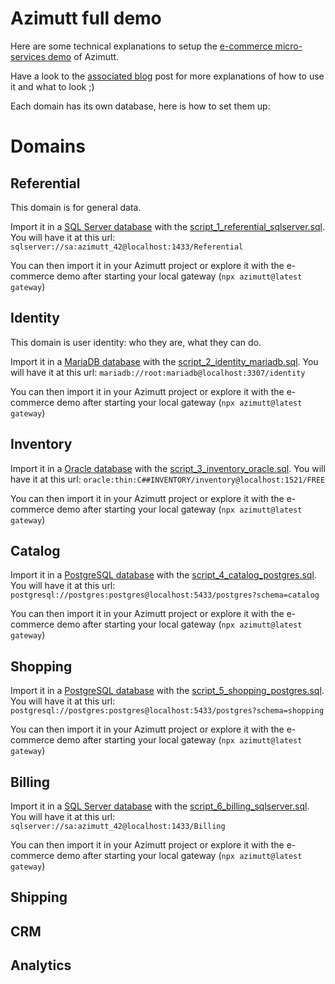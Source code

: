 # Azimutt full demo

Here are some technical explanations to setup the [e-commerce micro-services demo](https://azimutt.app/fe9aef15-febe-490b-a631-225367749278/91395eb9-bd5d-4205-a8d6-d03bd1968ec4) of Azimutt.

Have a look to the [associated blog](https://azimutt.app/blob/ecommerce-database-with-microservices-demo) post for more explanations of how to use it and what to look ;)

Each domain has its own database, here is how to set them up:

# Domains

## Referential

This domain is for general data.

Import it in a [SQL Server database](../../libs/connector-sqlserver/README.md#local-setup) with the [script_1_referential_sqlserver.sql](./script_1_referential_sqlserver.sql).
You will have it at this url: `sqlserver://sa:azimutt_42@localhost:1433/Referential`

You can then import it in your Azimutt project or explore it with the e-commerce demo after starting your local gateway (`npx azimutt@latest gateway`)

## Identity

This domain is user identity: who they are, what they can do.

Import it in a [MariaDB database](../../libs/connector-mariadb/README.md#local-setup) with the [script_2_identity_mariadb.sql](./script_2_identity_mariadb.sql).
You will have it at this url: `mariadb://root:mariadb@localhost:3307/identity`

You can then import it in your Azimutt project or explore it with the e-commerce demo after starting your local gateway (`npx azimutt@latest gateway`)

## Inventory

Import it in a [Oracle database](../../libs/connector-oracle/README.md#local-setup) with the [script_3_inventory_oracle.sql](./script_3_inventory_oracle.sql).
You will have it at this url: `oracle:thin:C##INVENTORY/inventory@localhost:1521/FREE`

You can then import it in your Azimutt project or explore it with the e-commerce demo after starting your local gateway (`npx azimutt@latest gateway`)

## Catalog

Import it in a [PostgreSQL database](../../libs/connector-postgres/README.md#local-setup) with the [script_4_catalog_postgres.sql](./script_4_catalog_postgres.sql).
You will have it at this url: `postgresql://postgres:postgres@localhost:5433/postgres?schema=catalog`

You can then import it in your Azimutt project or explore it with the e-commerce demo after starting your local gateway (`npx azimutt@latest gateway`)

## Shopping

Import it in a [PostgreSQL database](../../libs/connector-postgres/README.md#local-setup) with the [script_5_shopping_postgres.sql](./script_5_shopping_postgres.sql).
You will have it at this url: `postgresql://postgres:postgres@localhost:5433/postgres?schema=shopping`

You can then import it in your Azimutt project or explore it with the e-commerce demo after starting your local gateway (`npx azimutt@latest gateway`)

## Billing

Import it in a [SQL Server database](../../libs/connector-sqlserver/README.md#local-setup) with the [script_6_billing_sqlserver.sql](./script_6_billing_sqlserver.sql).
You will have it at this url: `sqlserver://sa:azimutt_42@localhost:1433/Billing`

You can then import it in your Azimutt project or explore it with the e-commerce demo after starting your local gateway (`npx azimutt@latest gateway`)

## Shipping
## CRM
## Analytics
